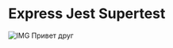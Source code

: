 # Express Jest Supertest

![IMG](https://raw.githubusercontent.com/alenworld/internship-template-tests/main/coverage.png)
Привет друг
